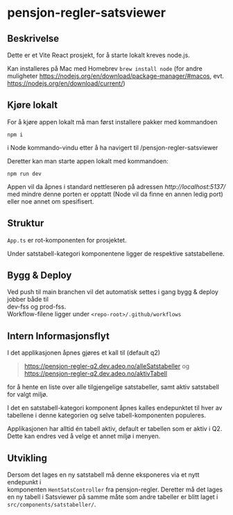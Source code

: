 # pensjon-regler-satsviewer
## Beskrivelse

Dette er et Vite React prosjekt, for å starte lokalt kreves node.js.

Kan installeres på Mac med Homebrev `brew install node` (for andre muligheter https://nodejs.org/en/download/package-manager/#macos, evt. https://nodejs.org/en/download/current/)

## Kjøre lokalt

For å kjøre appen lokalt må man først installere pakker med kommandoen

`npm i`

i Node kommando-vindu etter å ha navigert til
<repo-location>/pensjon-regler-satsviewer

Deretter kan man starte appen lokalt med kommandoen:

`npm run dev`

Appen vil da åpnes i standard nettleseren på adressen *http://localhost:5137/*  
med mindre denne porten er opptatt (Node vil da finne en annen ledig port)
eller noe annet om spesifisert.

## Struktur

`App.ts` er rot-komponenten for prosjektet. 

Under satstabell-kategori komponentene ligger de respektive satstabellene.

## Bygg & Deploy
Ved push til main branchen vil det automatisk settes i gang bygg & deploy jobber både til  
dev-fss og prod-fss.  
Workflow-filene ligger under `<repo-root>/.github/workflows`

## Intern Informasjonsflyt

I det applikasjonen åpnes gjøres et kall til (default q2)
>https://pensjon-regler-q2.dev.adeo.no/alleSatstabeller 
og
>https://pensjon-regler-q2.dev.adeo.no/aktivTabell

for å hente en liste over alle tilgjengelige satstabeller, samt aktiv satstabell for valgt miljø.

I det en satstabell-kategori komponent åpnes kalles endepunktet til hver av  
tabellene i denne kategorien og selve tabell-komponenten populeres. 

Applikasjonen har alltid én tabell aktiv, default er tabellen som er aktiv i Q2.  
Dette kan endres ved å velge et annet miljø i menyen.
## Utvikling

Dersom det lages en ny satstabell må denne eksponeres via et nytt endepunkt i  
komponenten `HentSatsController` fra pensjon-regler. 
Deretter må det lages en ny tabell i Satsviewer på samme måte som andre tabeller er blitt laget i `src/components/satstabeller/`.

